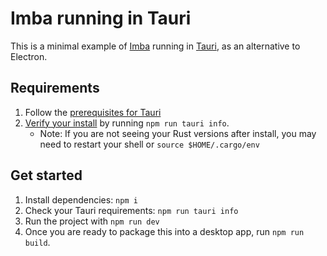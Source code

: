 # Imba running in Tauri

This is a minimal example of [Imba](https://github.com/imba/imba) running in [Tauri](https://github.com/tauri-apps/tauri), as an alternative to Electron.

## Requirements

1. Follow the [prerequisites for Tauri](https://tauri.app/v1/guides/getting-started/prerequisites)
2. [Verify your install](https://tauri.studio/docs/getting-started/beginning-tutorial#3-check-tauri-info-to-make-sure-everything-is-set-up-properly) by running `npm run tauri info`.
    - Note: If you are not seeing your Rust versions after install, you may need to restart your shell or `source $HOME/.cargo/env`

## Get started

1. Install dependencies: `npm i`
2. Check your Tauri requirements: `npm run tauri info`
3. Run the project with `npm run dev`
4. Once you are ready to package this into a desktop app, run `npm run build`.
